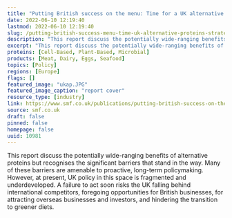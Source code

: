 ```yaml
---
title: "Putting British success on the menu: Time for a UK alternative proteins strategy"
date: 2022-06-10 12:19:40
lastmod: 2022-06-10 12:19:40
slug: /putting-british-success-menu-time-uk-alternative-proteins-strategy
description: "This report discuss the potentially wide-ranging benefits of alternative proteins but recognises the significant barriers that stand in the way. Many of these barriers are amenable to proactive, long-term policymaking. However, at present, UK policy in this space is fragmented and underdeveloped. A failure to act soon risks the UK falling behind international competitors, foregoing opportunities for British businesses, for attracting overseas businesses and investors, and hindering the transition to greener diets."
excerpt: "This report discuss the potentially wide-ranging benefits of alternative proteins but recognises the significant barriers that stand in the way. Many of these barriers are amenable to proactive, long-term policymaking. However, at present, UK policy in this space is fragmented and underdeveloped. A failure to act soon risks the UK falling behind international competitors, foregoing opportunities for British businesses, for attracting overseas businesses and investors, and hindering the transition to greener diets."
proteins: [Cell-Based, Plant-Based, Microbial]
products: [Meat, Dairy, Eggs, Seafood]
topics: [Policy]
regions: [Europe]
flags: []
featured_image: "ukap.JPG"
featured_image_caption: "report cover"
resource_type: [industry]
link: https://www.smf.co.uk/publications/putting-british-success-on-the-menu/
source: smf.co.uk
draft: false
pinned: false
homepage: false
uuid: 10981
---
```

This report discuss the potentially wide-ranging benefits of alternative
proteins but recognises the significant barriers that stand in the way.
Many of these barriers are amenable to proactive, long-term
policymaking. However, at present, UK policy in this space is fragmented
and underdeveloped. A failure to act soon risks the UK falling behind
international competitors, foregoing opportunities for British
businesses, for attracting overseas businesses and investors, and
hindering the transition to greener diets.
